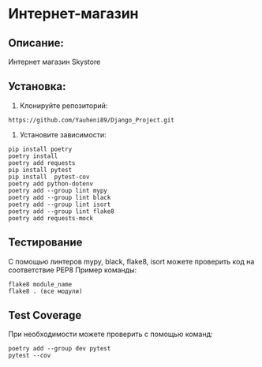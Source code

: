 # Интернет-магазин
## Описание:
Интернет магазин Skystore
## Установка:
1. Клонируйте репозиторий:
```
https://github.com/Yauheni89/Django_Project.git
```
1. Установите зависимости:
```
pip install poetry
poetry install
poetry add requests
pip install pytest
pip install  pytest-cov
poetry add python-dotenv 
poetry add --group lint mypy
poetry add --group lint black
poetry add --group lint isort
poetry add --group lint flake8 
poetry add requests-mock

```
## Тестирование
С помощью линтеров mypy, black, flake8, isort можете проверить код на соответствие PEP8
Пример команды:
```
flake8 module_name
flake8 . (все модули)
```

## Test Coverage
При необходимости можете проверить с помощью команд:
```
poetry add --group dev pytest
pytest --cov 
```